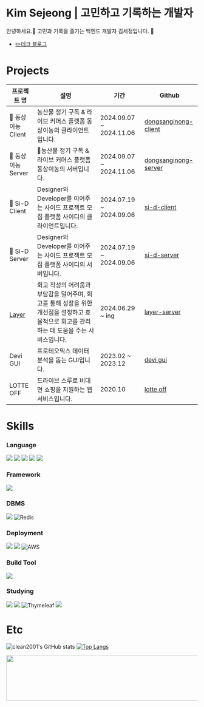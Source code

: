 <!-- 
**clean2001/clean2001** is a ✨ _special_ ✨ repository because its `README.md` (this file) appears on your GitHub profile.
 
https://ohksj77.tistory.com/201

<a href="https://github.com/devxb/gitanimals">
  <img src="https://render.gitanimals.org/farms/clean2001" />
</a>
-->

# Kim Sejeong | 고민하고 기록하는 개발자
안녕하세요.🙌 고민과 기록을 즐기는 백엔드 개발자 김세정입니다. 🙂

- [✏️테크 블로그](https://onfonf.tistory.com)


# Projects
|프로젝트 명|설명|기간|Github|
|------|---|---|---|
| 🥦 동상이농 Client |농산물 정기 구독 & 라이브 커머스 플랫폼 동상이농의 클라이언트입니다.|2024.09.07 ~ 2024.11.06|[dongsanginong-client](https://github.com/samtuap/dongsanginong-client)|
| 🥦 동상이농 Server |농산물 정기 구독 & 라이브 커머스 플랫폼 동상이농의 서버입니다.|2024.09.07 ~ 2024.11.06|[dongsanginong-server](https://github.com/samtuap/dongsanginong-server)|
| 🍾 Si-D Client |Designer와 Developer를 이어주는 사이드 프로젝트 모집 플랫폼 사이디의 클라이언트입니다.|2024.07.19 ~ 2024.09.06|[si-d-client](https://github.com/devjeans-si-d/Si-D-client)|
| 🍾 Si-D Server |Designer와 Developer를 이어주는 사이드 프로젝트 모집 플랫폼 사이디의 서버입니다.|2024.07.19 ~ 2024.09.06|[si-d-server](https://github.com/devjeans-si-d/Si-D-server)|
| <img src="https://github.com/user-attachments/assets/63450938-1b1e-486b-bd41-8e59b509b26c" width="15px" height="15px" /> [Layer](https://layerapp.io) | 회고 작성의 어려움과 부담감을 덜어주며, 회고를 통해 성장을 위한 개선점을 설정하고 효율적으로 회고를 관리하는 데 도움을 주는 서비스입니다. |2024.06.29 ~ ing|[layer-server](https://github.com/depromeet/layer-server)|
|Devi GUI|프로테오믹스 데이터 분석을 돕는 GUI입니다.|2023.02 ~ 2023.12|[devi gui](https://github.com/clean2001/MS_GUI_PROJECT)|
|LOTTE OFF|드라이브 스루로 비대면 쇼핑을 지원하는 웹서비스입니다.|2020.10|[lotte off](https://github.com/clean2001/LOTTE_OFF)|

# Skills

### Language
<img src="https://img.shields.io/badge/java-007396?style=for-the-badge&logo=OpenJDK&logoColor=white">  <img src="https://img.shields.io/badge/Python-3776AB?style=for-the-badge&logo=Python&logoColor=white"> <img src="https://img.shields.io/badge/JavaScript-F7DF1E?style=for-the-badge&logo=JavaScript&logoColor=white">
<img src="https://img.shields.io/badge/HTML5-E34F26?style=for-the-badge&logo=HTML5&logoColor=white">
<img src="https://img.shields.io/badge/CSS3-1572B6?style=for-the-badge&logo=CSS3&logoColor=white">


### Framework
<img src="https://img.shields.io/badge/Spring-6DB33F?style=for-the-badge&logo=Spring&logoColor=white">

### DBMS
 <img src="https://img.shields.io/badge/mariaDB-003545?style=for-the-badge&logo=mariaDB&logoColor=white"> ![Redis](https://img.shields.io/badge/redis-%23DD0031.svg?style=for-the-badge&logo=redis&logoColor=white)

### Deployment
<img src="https://img.shields.io/badge/GitHub Actions-2088FF?style=for-the-badge&logo=GitHub Actions&logoColor=white"> <img src="https://img.shields.io/badge/docker-%230db7ed.svg?style=for-the-badge&logo=docker&logoColor=white"> ![AWS](https://img.shields.io/badge/AWS-%23FF9900.svg?style=for-the-badge&logo=amazon-aws&logoColor=white)

### Build Tool
<img src="https://img.shields.io/badge/Gradle-02303A?style=for-the-badge&logo=gradle&logoColor=white">


### Studying
<img src="https://img.shields.io/badge/springboot-6DB33F?style=for-the-badge&logo=springboot&logoColor=white"> <img src="https://img.shields.io/badge/JUnit5-25A162?style=for-the-badge&logo=JUnit5&logoColor=white"> ![Thymeleaf](https://img.shields.io/badge/Thymeleaf-%23005C0F.svg?style=for-the-badge&logo=Thymeleaf&logoColor=white) <img src="https://img.shields.io/badge/jenkins-D24939?style=for-the-badge&logo=Jenkins&logoColor=white">



# Etc
![clean2001's GitHub stats](https://github-readme-stats.vercel.app/api?username=clean2001&show_icons=true&theme=rose_pine)
[![Top Langs](https://github-readme-stats.vercel.app/api/top-langs/?username=clean2001&layout=compact&theme=dark)](https://github.com/anuraghazra/github-readme-stats)


<a href="https://github.com/devxb/gitanimals">
  <img src="https://render.gitanimals.org/lines/clean2001" width="1000" height="120"/>
</a>


